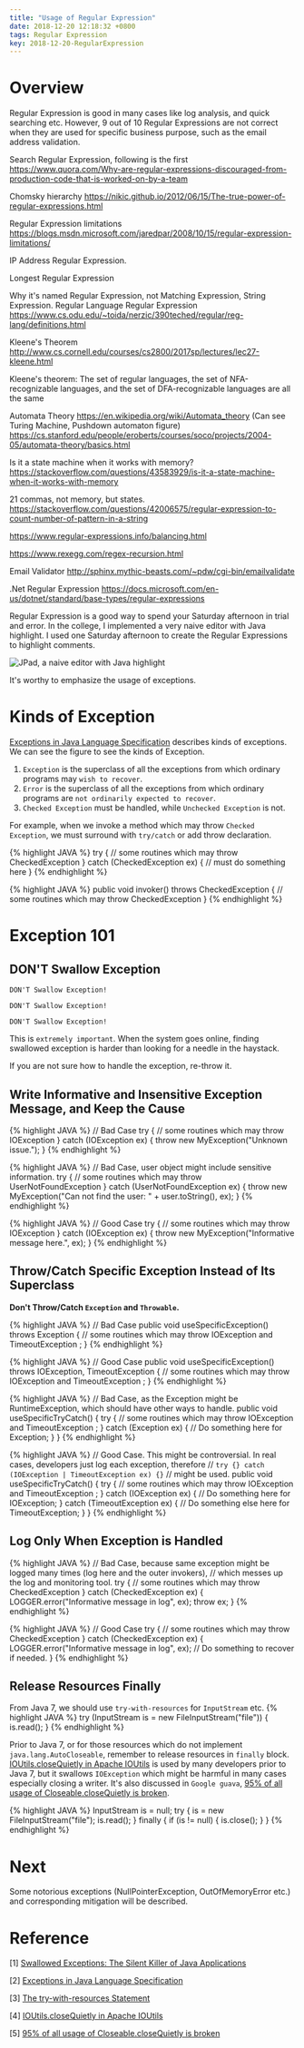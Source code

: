 ```yaml
---
title: "Usage of Regular Expression"
date: 2018-12-20 12:18:32 +0800
tags: Regular Expression
key: 2018-12-20-RegularExpression
---
```


# Overview
Regular Expression is good in many cases like log analysis, and quick searching etc. However, 9 out of 10 Regular Expressions are not correct when they are used for specific business purpose, such as the email address validation. 



Search Regular Expression, following is the first 
https://www.quora.com/Why-are-regular-expressions-discouraged-from-production-code-that-is-worked-on-by-a-team


Chomsky hierarchy
https://nikic.github.io/2012/06/15/The-true-power-of-regular-expressions.html

Regular Expression limitations
https://blogs.msdn.microsoft.com/jaredpar/2008/10/15/regular-expression-limitations/

IP Address Regular Expression.

Longest Regular Expression

Why it's named Regular Expression, not Matching Expression, String Expression.
Regular Language Regular Expression https://www.cs.odu.edu/~toida/nerzic/390teched/regular/reg-lang/definitions.html

Kleene's Theorem
http://www.cs.cornell.edu/courses/cs2800/2017sp/lectures/lec27-kleene.html

Kleene's theorem: The set of regular languages, the set of NFA-recognizable languages, and the set of DFA-recognizable languages are all the same


Automata Theory
https://en.wikipedia.org/wiki/Automata_theory (Can see Turing Machine, Pushdown automaton figure)
https://cs.stanford.edu/people/eroberts/courses/soco/projects/2004-05/automata-theory/basics.html


Is it a state machine when it works with memory?
https://stackoverflow.com/questions/43583929/is-it-a-state-machine-when-it-works-with-memory


21 commas, not memory, but states.
https://stackoverflow.com/questions/42006575/regular-expression-to-count-number-of-pattern-in-a-string

https://www.regular-expressions.info/balancing.html

https://www.rexegg.com/regex-recursion.html

Email Validator
http://sphinx.mythic-beasts.com/~pdw/cgi-bin/emailvalidate

.Net Regular Expression
https://docs.microsoft.com/en-us/dotnet/standard/base-types/regular-expressions

Regular Expression is a good way to spend your Saturday afternoon in trial and error. In the college, I implemented a very naive editor with Java highlight. I used one Saturday afternoon to create the Regular Expressions to highlight comments. 


![JPad, a naive editor with Java highlight](/assets/JPad.png)

It's worthy to emphasize the usage of exceptions.

<!--more-->

# Kinds of Exception

[Exceptions in Java Language Specification] describes kinds of exceptions. We can see the figure to see the kinds of Exception. 


1. `Exception` is the superclass of all the exceptions from which ordinary programs may `wish to recover`.
2. `Error` is the superclass of all the exceptions from which ordinary programs are `not ordinarily expected to recover`.
3. `Checked Exception` must be handled, while `Unchecked Exception` is not.

For example, when we invoke a method which may throw `Checked Exception`, we must surround with `try/catch` or add throw declaration. 

{% highlight JAVA %}
try {
  // some routines which may throw CheckedException
} catch (CheckedException ex) {
  // must do something here
}
{% endhighlight %}

{% highlight JAVA %}
public void invoker() throws CheckedException {
  // some routines which may throw CheckedException
}
{% endhighlight %}

# Exception 101
## DON'T Swallow Exception

`DON'T Swallow Exception!`

`DON'T Swallow Exception!`

`DON'T Swallow Exception!`

This is `extremely important`. When the system goes online, finding swallowed exception is harder than looking for a needle in the haystack. 

If you are not sure how to handle the exception, re-throw it. 

## Write Informative and Insensitive Exception Message, and Keep the Cause

{% highlight JAVA %}
// Bad Case
try {
  // some routines which may throw IOException
} catch (IOException ex) {
  throw new MyException("Unknown issue.");
}
{% endhighlight %}

{% highlight JAVA %}
// Bad Case, user object might include sensitive information.
try {
  // some routines which may throw UserNotFoundException
} catch (UserNotFoundException ex) {
  throw new MyException("Can not find the user: " + user.toString(), ex);
}
{% endhighlight %}

{% highlight JAVA %}
// Good Case
try {
  // some routines which may throw IOException
} catch (IOException ex) {
  throw new MyException("Informative message here.", ex);
}
{% endhighlight %}

## Throw/Catch Specific Exception Instead of Its Superclass

**Don't Throw/Catch `Exception` and `Throwable`.**

 {% highlight JAVA %}
// Bad Case
public void useSpecificException() throws Exception {
  // some routines which may throw IOException and TimeoutException ;
}
{% endhighlight %}

 {% highlight JAVA %}
// Good Case
public void useSpecificException() throws IOException, TimeoutException { 
  // some routines which may throw IOException and TimeoutException ;
}
{% endhighlight %}

 {% highlight JAVA %}
// Bad Case, as the Exception might be RuntimeException, which should have other ways to handle.
public void useSpecificTryCatch() { 
  try {
    // some routines which may throw IOException and TimeoutException ;
  } catch (Exception ex) {
    // Do something here for Exception;
  } 
}
{% endhighlight %}

 {% highlight JAVA %}
// Good Case. This might be controversial. In real cases, developers just log each exception, therefore 
//     `try {} catch (IOException | TimeoutException ex) {}`
// might be used.
public void useSpecificTryCatch() { 
  try {
    // some routines which may throw IOException and TimeoutException ;
  } catch (IOException ex) {
    // Do something here for IOException;
  } catch (TimeoutException ex) {
    // Do something else here for TimeoutException;
  }
}
{% endhighlight %}

## Log Only When Exception is Handled
{% highlight JAVA %}
// Bad Case, because same exception might be logged many times (log here and the outer invokers),
// which messes up the log and monitoring tool.
try {
  // some routines which may throw CheckedException
} catch (CheckedException ex) {
  LOGGER.error("Informative message in log", ex);
  throw ex;
}
{% endhighlight %}

{% highlight JAVA %}
// Good Case
try {
  // some routines which may throw CheckedException
} catch (CheckedException ex) {
  LOGGER.error("Informative message in log", ex);
  // Do something to recover if needed. 
}
{% endhighlight %}

## Release Resources Finally

From Java 7, we should use `try-with-resources` for `InputStream` etc. 
{% highlight JAVA %}
try (InputStream is = new FileInputStream("file")) {
  is.read();
}
{% endhighlight %}

Prior to Java 7, or for those resources which do not implement `java.lang.AutoCloseable`, remember to release resources in `finally` block. [IOUtils.closeQuietly in Apache IOUtils] is used by many developers prior to Java 7, but it swallows `IOException` which might be harmful in many cases especially closing a writer. It's also discussed in `Google guava`, [95% of all usage of Closeable.closeQuietly is broken].

{% highlight JAVA %}
InputStream is = null;
try {
  is = new FileInputStream("file");
  is.read();
} finally {
  if (is != null) {
    is.close();
  }
}
{% endhighlight %}

# Next
Some notorious exceptions (NullPointerException, OutOfMemoryError etc.) and corresponding mitigation will be described.

# Reference

\[1\] [Swallowed Exceptions: The Silent Killer of Java Applications] 

\[2\] [Exceptions in Java Language Specification]

\[3\] [The try-with-resources Statement]

\[4\] [IOUtils.closeQuietly in Apache IOUtils]

\[5\] [95% of all usage of Closeable.closeQuietly is broken]

[Swallowed Exceptions: The Silent Killer of Java Applications]:https://blog.takipi.com/swallowed-exceptions-the-silent-killer-of-java-applications/

[Exceptions in Java Language Specification]:https://docs.oracle.com/javase/specs/jls/se7/html/jls-11.html

[The try-with-resources Statement]:https://docs.oracle.com/javase/tutorial/essential/exceptions/tryResourceClose.html

[IOUtils.closeQuietly in Apache IOUtils]:https://github.com/apache/commons-io/blob/58b0f795b31482daa6bb5473a8b2c398e029f5fb/src/main/java/org/apache/commons/io/IOUtils.java#L359

[95% of all usage of Closeable.closeQuietly is broken]:https://github.com/google/guava/issues/1118